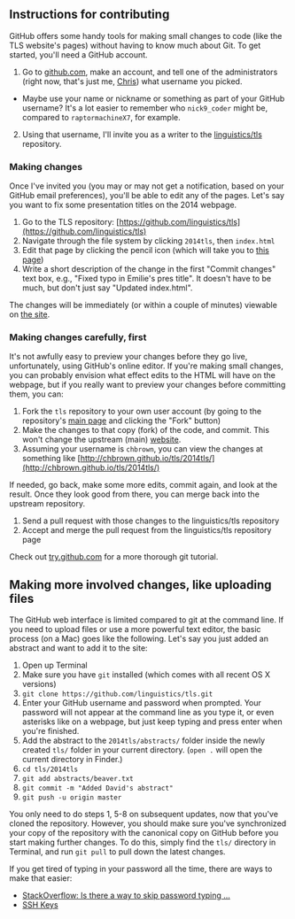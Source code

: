 ## Instructions for contributing

GitHub offers some handy tools for making small changes to code (like the TLS website's pages) without having to know much about Git. To get started, you'll need a GitHub account.

1. Go to [github.com](https://github.com/), make an account, and tell one of the administrators (right now, that's just me, [Chris](mailto:io@henrian.com)) what username you picked.
  * Maybe use your name or nickname or something as part of your GitHub username? It's a lot easier to remember who `nick9_coder` might be, compared to `raptormachineX7`, for example.
2. Using that username, I'll invite you as a writer to the [linguistics/tls](https://github.com/linguistics/tls) repository.


### Making changes

Once I've invited you (you may or may not get a notification, based on your GitHub email preferences), you'll be able to edit any of the pages. Let's say you want to fix some presentation titles on the 2014 webpage.

1. Go to the TLS repository: [https://github.com/linguistics/tls](https://github.com/linguistics/tls)
2. Navigate through the file system by clicking `2014tls`, then `index.html`
3. Edit that page by clicking the pencil icon (which will take you to [this page](https://github.com/linguistics/tls/edit/gh-pages/2014tls/index.html))
4. Write a short description of the change in the first "Commit changes" text box, e.g., "Fixed typo in Emilie's pres title". It doesn't have to be much, but don't just say "Updated index.html".

The changes will be immediately (or within a couple of minutes) viewable on [the site](http://tls.ling.utexas.edu/2014tls/).


### Making changes carefully, first

It's not awfully easy to preview your changes before they go live, unfortunately, using GitHub's online editor. If you're making small changes, you can probably envision what effect edits to the HTML will have on the webpage, but if you really want to preview your changes before committing them, you can:

1. Fork the `tls` repository to your own user account (by going to the repository's [main page](https://github.com/linguistics/tls) and clicking the "Fork" button)
2. Make the changes to that copy (fork) of the code, and commit. This won't change the upstream (main) [website](http://tls.ling.utexas.edu/).
3. Assuming your username is `chbrown`, you can view the changes at something like [http://chbrown.github.io/tls/2014tls/](http://chbrown.github.io/tls/2014tls/)

If needed, go back, make some more edits, commit again, and look at the result.
Once they look good from there, you can merge back into the upstream repository.

1. Send a pull request with those changes to the linguistics/tls repository
2. Accept and merge the pull request from the linguistics/tls repository page

Check out [try.github.com](https://try.github.io/) for a more thorough git tutorial.


## Making more involved changes, like uploading files

The GitHub web interface is limited compared to git at the command line. If you need to upload files or use a more powerful text editor, the basic process (on a Mac) goes like the following. Let's say you just added an abstract and want to add it to the site:

1. Open up Terminal
2. Make sure you have `git` installed (which comes with all recent OS X versions)
3. `git clone https://github.com/linguistics/tls.git`
4. Enter your GitHub username and password when prompted. Your password will not appear at the command line as you type it, or even asterisks like on a webpage, but just keep typing and press enter when you're finished.
5. Add the abstract to the `2014tls/abstracts/` folder inside the newly created `tls/` folder in your current directory. (`open .` will open the current directory in Finder.)
6. `cd tls/2014tls`
7. `git add abstracts/beaver.txt`
8. `git commit -m "Added David's abstract"`
9. `git push -u origin master`

You only need to do steps 1, 5-8 on subsequent updates, now that you've cloned the repository. However, you should make sure you've synchronized your copy of the repository with the canonical copy on GitHub before you start making further changes. To do this, simply find the `tls/` directory in Terminal, and run `git pull` to pull down the latest changes.

If you get tired of typing in your password all the time, there are ways to make that easier:

* [StackOverflow: Is there a way to skip password typing ...](http://stackoverflow.com/q/5343068/424651)
* [SSH Keys](https://help.github.com/articles/generating-ssh-keys/)
